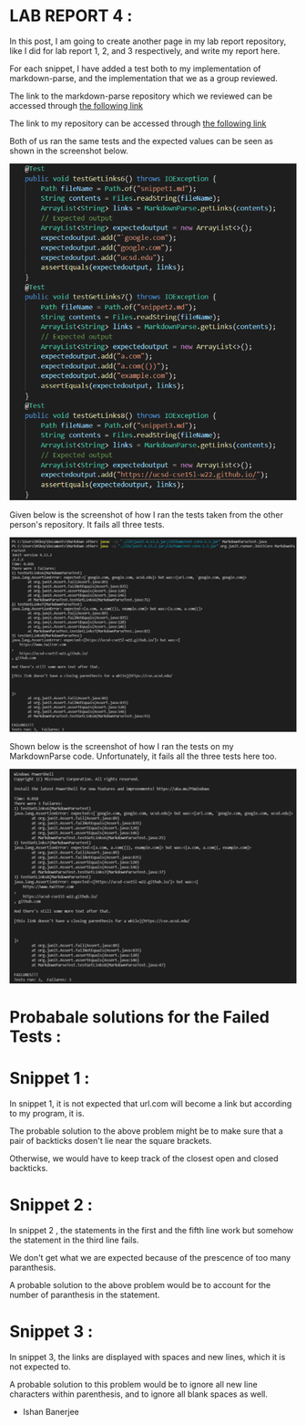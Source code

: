 # LAB REPORT 4 :

In this post, I am going to create another page in my lab report repository, like I did for lab report 1, 2, and 3 respectively, and write my report here.

For each snippet, I have added a test both to my implementation of markdown-parse, and the implementation that we as a group reviewed.

The link to the markdown-parse repository which we reviewed can be accessed through [the following link](https://github.com/johnsonli010801/markdown-parse)

The link to my repository can be accessed through [the following link](https://github.com/IshanBanerjee2003/cse15l-lab-reports)

Both of us ran the same tests and the expected values can be seen as shown in the screenshot below.

![image](tests.png)

Given below is the screenshot of how I ran the tests taken from the other person's repository. It fails all three tests.

![image](jonson-markdown.png)

Shown below is the screenshot of how I ran the tests on my MarkdownParse code. Unfortunately, it fails all the three tests here too.

![image](mymarkdown.png)

# Probabale solutions for the Failed Tests :

# Snippet 1 :

In snippet 1, it is not expected that url.com will become a link
but according to my program, it is. 

The probable solution to the above problem might be to make sure that a pair of backticks dosen't lie near the square brackets.

Otherwise, we would have to keep track of the closest open and closed backticks.

# Snippet 2 :

In snippet 2 , the statements in the first and the fifth line work but somehow the statement in the third line fails.

We don't get what we are expected because of the prescence of too many paranthesis.

A probable solution to the above problem would be to account for the number of paranthesis in the statement.

# Snippet 3 :

In snippet 3, the links are displayed with spaces and new lines, which it is not expected to.

A probable solution to this problem would be to ignore all new line characters within parenthesis, and to ignore all blank spaces as well.

- Ishan Banerjee
